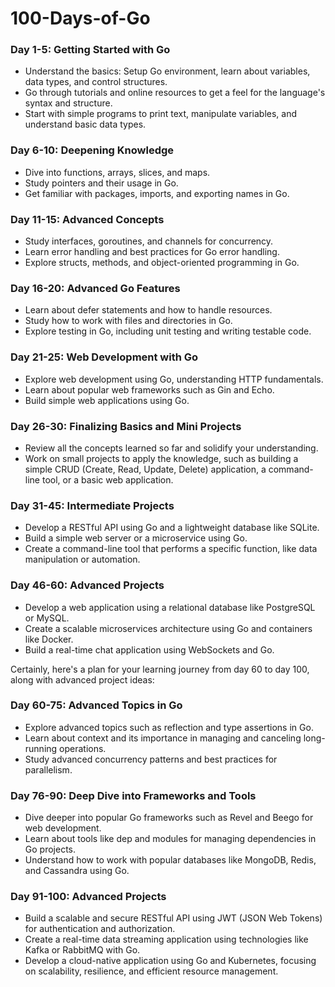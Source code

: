 # 100-Days-of-Go

### Day 1-5: Getting Started with Go
- Understand the basics: Setup Go environment, learn about variables, data types, and control structures.
- Go through tutorials and online resources to get a feel for the language's syntax and structure.
- Start with simple programs to print text, manipulate variables, and understand basic data types.

### Day 6-10: Deepening Knowledge
- Dive into functions, arrays, slices, and maps.
- Study pointers and their usage in Go.
- Get familiar with packages, imports, and exporting names in Go.

### Day 11-15: Advanced Concepts
- Study interfaces, goroutines, and channels for concurrency.
- Learn error handling and best practices for Go error handling.
- Explore structs, methods, and object-oriented programming in Go.

### Day 16-20: Advanced Go Features
- Learn about defer statements and how to handle resources.
- Study how to work with files and directories in Go.
- Explore testing in Go, including unit testing and writing testable code.

### Day 21-25: Web Development with Go
- Explore web development using Go, understanding HTTP fundamentals.
- Learn about popular web frameworks such as Gin and Echo.
- Build simple web applications using Go.

### Day 26-30: Finalizing Basics and Mini Projects
- Review all the concepts learned so far and solidify your understanding.
- Work on small projects to apply the knowledge, such as building a simple CRUD (Create, Read, Update, Delete) application, a command-line tool, or a basic web application.

### Day 31-45: Intermediate Projects
- Develop a RESTful API using Go and a lightweight database like SQLite.
- Build a simple web server or a microservice using Go.
- Create a command-line tool that performs a specific function, like data manipulation or automation.

### Day 46-60: Advanced Projects
- Develop a web application using a relational database like PostgreSQL or MySQL.
- Create a scalable microservices architecture using Go and containers like Docker.
- Build a real-time chat application using WebSockets and Go.

Certainly, here's a plan for your learning journey from day 60 to day 100, along with advanced project ideas:

### Day 60-75: Advanced Topics in Go
- Explore advanced topics such as reflection and type assertions in Go.
- Learn about context and its importance in managing and canceling long-running operations.
- Study advanced concurrency patterns and best practices for parallelism.

### Day 76-90: Deep Dive into Frameworks and Tools
- Dive deeper into popular Go frameworks such as Revel and Beego for web development.
- Learn about tools like dep and modules for managing dependencies in Go projects.
- Understand how to work with popular databases like MongoDB, Redis, and Cassandra using Go.

### Day 91-100: Advanced Projects
- Build a scalable and secure RESTful API using JWT (JSON Web Tokens) for authentication and authorization.
- Create a real-time data streaming application using technologies like Kafka or RabbitMQ with Go.
- Develop a cloud-native application using Go and Kubernetes, focusing on scalability, resilience, and efficient resource management.
